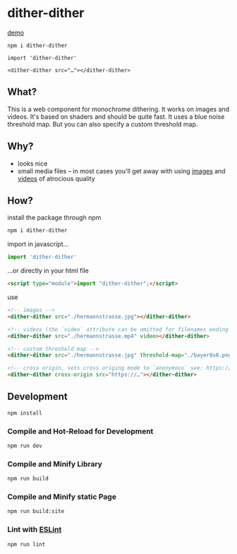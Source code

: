 # dither-dither

[demo](https://fidelthomet.github.io/dither-dither/)

`npm i dither-dither`

`import 'dither-dither'`

`<dither-dither src="…"></dither-dither>`

## What?
This is a web component for monochrome dithering. It works on images and videos. It's based on shaders and should be quite fast. It uses a blue noise threshold map. But you can also specify a custom threshold map.

## Why?
- looks nice
- small media files – in most cases you'll get away with using [images](https://github.com/fidelthomet/dither-dither/blob/main/public/hermannstrasse.jpg) and [videos](https://github.com/fidelthomet/dither-dither/blob/main/public/hermannstrasse.mp4) of atrocious quality

## How?
install the package through npm
```sh
npm i dither-dither
```

import in javascript…
```js
import 'dither-dither'
```
…or directly in your html file
```html
<script type="module">import "dither-dither";</script>
```

use
```html
<!-- images -->
<dither-dither src="./hermannstrasse.jpg"></dither-dither>

<!-- videos (the `video` attribute can be omitted for filenames ending in .mp4, .webm, .ogg) -->
<dither-dither src="./hermannstrasse.mp4" video></dither-dither>

<!-- custom threshold map -->
<dither-dither src="./hermannstrasse.jpg" threshold-map="./bayer8x8.png"></dither-dither>

<!-- cross origin, sets cross origing mode to `anonymous` see: https://developer.mozilla.org/en-US/docs/Web/API/HTMLMediaElement/crossOrigin -->
<dither-dither cross-origin src="https://…"></dither-dither>
```


## Development

```sh
npm install
```

### Compile and Hot-Reload for Development

```sh
npm run dev
```

### Compile and Minify Library

```sh
npm run build
```

### Compile and Minify static Page

```sh
npm run build:site
```

### Lint with [ESLint](https://eslint.org/)

```sh
npm run lint
```
